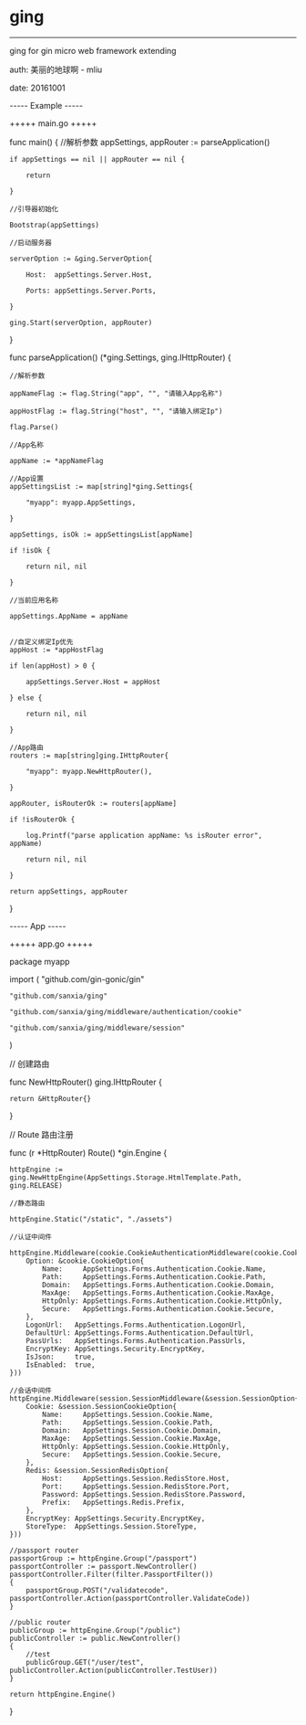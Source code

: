 # ging
--------------
ging for gin micro web framework extending

auth: 美丽的地球啊 - mliu

date: 20161001


----- Example -----

+++++ main.go +++++

func main() {
    //解析参数
    appSettings, appRouter := parseApplication()

    if appSettings == nil || appRouter == nil {

        return

    }

    //引导器初始化

    Bootstrap(appSettings)

    //启动服务器

    serverOption := &ging.ServerOption{

        Host:  appSettings.Server.Host,

        Ports: appSettings.Server.Ports,

    }

    ging.Start(serverOption, appRouter)
}


func parseApplication() (*ging.Settings, ging.IHttpRouter) {

    //解析参数

    appNameFlag := flag.String("app", "", "请输入App名称")

    appHostFlag := flag.String("host", "", "请输入绑定Ip")

    flag.Parse()

    //App名称

    appName := *appNameFlag

    //App设置
    appSettingsList := map[string]*ging.Settings{

        "myapp": myapp.AppSettings,

    }

    appSettings, isOk := appSettingsList[appName]

    if !isOk {

        return nil, nil

    }

    //当前应用名称

    appSettings.AppName = appName


    //自定义绑定Ip优先
    appHost := *appHostFlag

    if len(appHost) > 0 {

        appSettings.Server.Host = appHost

    } else {

        return nil, nil

    }

    //App路由
    routers := map[string]ging.IHttpRouter{

        "myapp": myapp.NewHttpRouter(),

    }

    appRouter, isRouterOk := routers[appName]

    if !isRouterOk {

        log.Printf("parse application appName: %s isRouter error", appName)

        return nil, nil

    }

    return appSettings, appRouter

}


----- App -----

+++++ app.go +++++

package myapp

import (
    "github.com/gin-gonic/gin"

    "github.com/sanxia/ging"

    "github.com/sanxia/ging/middleware/authentication/cookie"

    "github.com/sanxia/ging/middleware/session"

)

// 创建路由

func NewHttpRouter() ging.IHttpRouter {

    return &HttpRouter{}

}

// Route 路由注册

func (r *HttpRouter) Route() *gin.Engine {

    httpEngine := ging.NewHttpEngine(AppSettings.Storage.HtmlTemplate.Path, ging.RELEASE)

    //静态路由

    httpEngine.Static("/static", "./assets")

    //认证中间件

    httpEngine.Middleware(cookie.CookieAuthenticationMiddleware(cookie.CookieExtend{
        Option: &cookie.CookieOption{
            Name:     AppSettings.Forms.Authentication.Cookie.Name,
            Path:     AppSettings.Forms.Authentication.Cookie.Path,
            Domain:   AppSettings.Forms.Authentication.Cookie.Domain,
            MaxAge:   AppSettings.Forms.Authentication.Cookie.MaxAge,
            HttpOnly: AppSettings.Forms.Authentication.Cookie.HttpOnly,
            Secure:   AppSettings.Forms.Authentication.Cookie.Secure,
        },
        LogonUrl:   AppSettings.Forms.Authentication.LogonUrl,
        DefaultUrl: AppSettings.Forms.Authentication.DefaultUrl,
        PassUrls:   AppSettings.Forms.Authentication.PassUrls,
        EncryptKey: AppSettings.Security.EncryptKey,
        IsJson:     true,
        IsEnabled:  true,
    }))

    //会话中间件
    httpEngine.Middleware(session.SessionMiddleware(&session.SessionOption{
        Cookie: &session.SessionCookieOption{
            Name:     AppSettings.Session.Cookie.Name,
            Path:     AppSettings.Session.Cookie.Path,
            Domain:   AppSettings.Session.Cookie.Domain,
            MaxAge:   AppSettings.Session.Cookie.MaxAge,
            HttpOnly: AppSettings.Session.Cookie.HttpOnly,
            Secure:   AppSettings.Session.Cookie.Secure,
        },
        Redis: &session.SessionRedisOption{
            Host:     AppSettings.Session.RedisStore.Host,
            Port:     AppSettings.Session.RedisStore.Port,
            Password: AppSettings.Session.RedisStore.Password,
            Prefix:   AppSettings.Redis.Prefix,
        },
        EncryptKey: AppSettings.Security.EncryptKey,
        StoreType:  AppSettings.Session.StoreType,
    }))

    //passport router
    passportGroup := httpEngine.Group("/passport")
    passportController := passport.NewController()
    passportController.Filter(filter.PassportFilter())
    {
        passportGroup.POST("/validatecode", passportController.Action(passportController.ValidateCode))
    }

    //public router
    publicGroup := httpEngine.Group("/public")
    publicController := public.NewController()
    {
        //test
        publicGroup.GET("/user/test", publicController.Action(publicController.TestUser))
    }

    return httpEngine.Engine()
}
